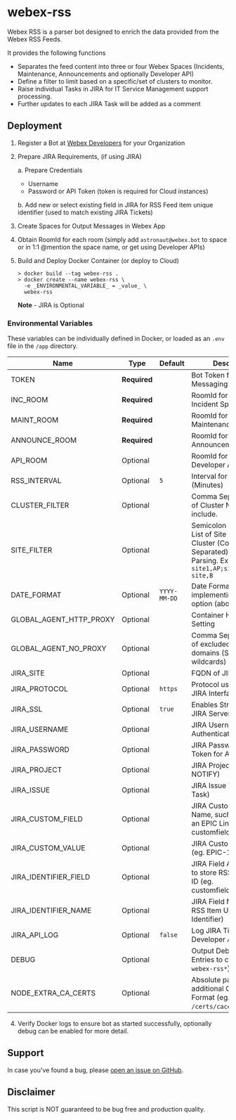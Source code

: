 # webex-rss

Webex RSS is a parser bot designed to enrich the data provided from the Webex RSS Feeds.

It provides the following functions
- Separates the feed content into three or four Webex Spaces (Incidents, Maintenance, Announcements and optionally Developer API)
- Define a filter to limit based on a specific/set of clusters to monitor.
- Raise individual Tasks in JIRA for IT Service Management support processing. 
- Further updates to each JIRA Task will be added as a comment

## Deployment

1. Register a Bot at [Webex Developers](https://developer.webex.com/my-apps) for your Organization
2. Prepare JIRA Requirements, (if using JIRA)

    a. Prepare Credentials
      - Username
      - Password or API Token (token is required for Cloud instances)

    b. Add new or select existing field in JIRA for RSS Feed item unique identifier (used to match existing JIRA Tickets)

3. Create Spaces for Output Messages in Webex App
4. Obtain RoomId for each room (simply add `astronaut@webex.bot` to space or in 1:1 @mention the space name, or get using Developer APIs)
3. Build and Deploy Docker Container (or deploy to Cloud)

    ```
    > docker build --tag webex-rss .
    > docker create --name webex-rss \
      -e _ENVIRONMENTAL_VARIABLE_ = _value_ \
      webex-rss
    ```
    **Note** - JIRA is Optional

### Environmental Variables

These variables can be individually defined in Docker, or loaded as an `.env` file in the `/app` directory.

| Name | Type | Default | Description
| ---- | ---- | ------- | -----------
| TOKEN | **Required** | ` ` | Bot Token for Webex Messaging Posts
| INC_ROOM | **Required** | ` ` | RoomId for Webex Incident Space
| MAINT_ROOM | **Required** | ` ` | RoomId for Webex Maintenance Space
| ANNOUNCE_ROOM | **Required** | ` ` | RoomId for Webex Announcement Space
| API_ROOM | Optional | ` ` | RoomId for Webex Developer API Space
| RSS_INTERVAL | Optional | `5` | Interval for RSS Checks (Minutes)
| CLUSTER_FILTER | Optional | ` ` | Comma Separated List of Cluster Names to include.
| SITE_FILTER | Optional | ` ` | Semicolon Separated List of Site Name and Cluster (Comma Separated) for Schedule Parsing. Example: `site1,AP;site2,IC;test-site,B`
| DATE_FORMAT | Optional | `YYYY-MM-DD` | Date Format used if implementing Site Filter option (above)
| GLOBAL_AGENT_HTTP_PROXY | Optional | ` ` | Container HTTP Proxy Setting
| GLOBAL_AGENT_NO_PROXY | Optional | ` ` | Comma Separated List of excluded proxy domains (Supports wildcards)
| JIRA_SITE | Optional | ` ` | FQDN of JIRA Instance
| JIRA_PROTOCOL | Optional | `https` | Protocol used to access JIRA Interface
| JIRA_SSL | Optional | `true` | Enables Strict SSL of the JIRA Server  
| JIRA_USERNAME | Optional | ` ` | JIRA Username for Authentication
| JIRA_PASSWORD | Optional | ` ` | JIRA Password or API Token for Authentication
| JIRA_PROJECT | Optional | ` ` | JIRA Project Code (eg. NOTIFY)
| JIRA_ISSUE | Optional | ` ` | JIRA Issue Type (eg. Task)
| JIRA_CUSTOM_FIELD | Optional | ` ` | JIRA Custom Field Name, such as adding an EPIC Link (eg. customfield_12100)
| JIRA_CUSTOM_VALUE | Optional | ` ` | JIRA Custom Field Value (eg. EPIC-1223)
| JIRA_IDENTIFIER_FIELD | Optional | ` ` | JIRA Field API Identifier to store RSS Item Unique ID (eg. customfield_12101)
| JIRA_IDENTIFIER_NAME | Optional | ` ` | JIRA Field Name to store RSS Item Unique ID (eg. Identifier)
| JIRA_API_LOG | Optional | `false` | Log JIRA Tickets for Developer API Entries
| DEBUG | Optional | ` ` | Output Debug Log Entries to console (set to `webex-rss*`)
| NODE_EXTRA_CA_CERTS | Optional | ` ` | Absolute path to an additional CA file in PEM Format (eg. `/certs/cacert.pem`)

4. Verify Docker logs to ensure bot as started successfully, optionally debug can be enabled for more detail.

## Support

In case you've found a bug, please [open an issue on GitHub](../../issues).

## Disclaimer

This script is NOT guaranteed to be bug free and production quality.
